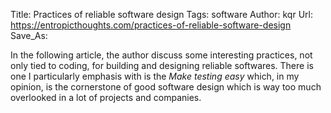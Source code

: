 Title: Practices of reliable software design
Tags: software
Author: kqr
Url: https://entropicthoughts.com/practices-of-reliable-software-design
Save_As:

In the following article, the author discuss some interesting practices, not only tied to coding, for building and designing reliable softwares. There is one I particularly emphasis with is the _Make testing easy_ which, in my opinion, is the cornerstone of good software design which is way too much overlooked in a lot of projects and companies.
